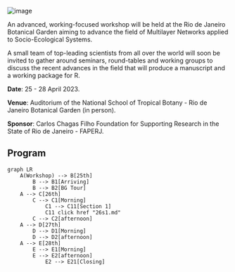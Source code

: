 ![image](https://cloud.jbrj.gov.br/apps/files_sharing/publicpreview/7xxMxJSAPx9LE4X?x=1320&y=369&a=true&file=multiNet2.png&scalingup=0)

An advanced, working-focused workshop will be held at the Rio de Janeiro Botanical Garden aiming to advance the field of Multilayer Networks applied to Socio-Ecological Systems.

A small team of top-leading scientists from all over the world will soon be invited to gather around seminars, round-tables and working groups to discuss the recent advances in the field that will produce a manuscript and a working package for R.

__Date__: 25 - 28 April 2023.

__Venue__: Auditorium of the National School of Tropical Botany - Rio de Janeiro Botanical Garden (in person).

__Sponsor__: Carlos Chagas Filho Foundation for Supporting Research in the State of Rio de Janeiro - FAPERJ.

## Program

```mermaid
graph LR
    A(Workshop) --> B[25th]
        B --> B1[Arriving]
        B --> B2[BG Tour]
    A --> C[26th]
        C --> C1[Morning]
            C1 --> C11[Section 1]
            C11 click href "26s1.md"
        C --> C2[afternoon]
    A --> D[27th]
        D --> D1[Morning]
        D --> D2[afternoon]
    A --> E[28th]
        E --> E1[Morning]
        E --> E2[afternoon] 
            E2 --> E21[Closing]  
  ```
